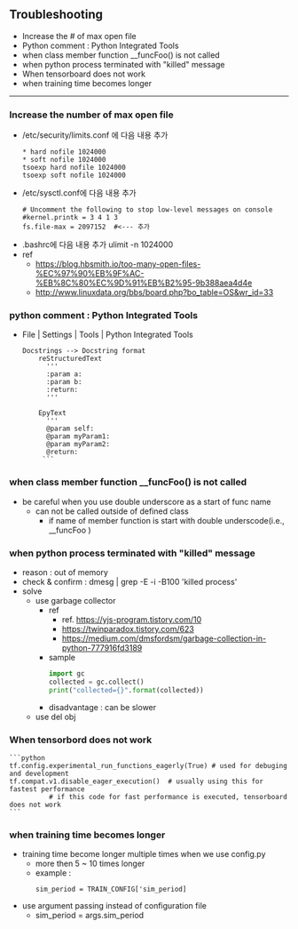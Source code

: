 
## Troubleshooting
* Increase the # of max open file
* Python comment : Python Integrated Tools
* when class member function __funcFoo() is not called
* when python process terminated with "killed" message
* When tensorboard does not work
* when training time becomes longer



<hr>

### Increase the number of max open file
* /etc/security/limits.conf 에 다음 내용 추가
    ```
    * hard nofile 1024000
    * soft nofile 1024000
    tsoexp hard nofile 1024000
    tsoexp soft nofile 1024000
    ```
* /etc/sysctl.conf에 다음 내용 추가
    ```
    # Uncomment the following to stop low-level messages on console
    #kernel.printk = 3 4 1 3
    fs.file-max = 2097152  #<--- 추가 
    ```
* .bashrc에 다음 내용 추가
   ulimit -n 1024000
* ref
  * https://blog.hbsmith.io/too-many-open-files-%EC%97%90%EB%9F%AC-%EB%8C%80%EC%9D%91%EB%B2%95-9b388aea4d4e
  * http://www.linuxdata.org/bbs/board.php?bo_table=OS&wr_id=33

### python comment : Python Integrated Tools
* File | Settings | Tools | Python Integrated Tools
   ```
   Docstrings --> Docstring format
       reStructuredText
         '''
         :param a:
         :param b:
         :return:
         '''
  
       EpyText
         '''
         @param self:
         @param myParam1:
         @param myParam2:
         @return:
        ```
  
### when class member function __funcFoo() is not called
* be careful when you use double underscore as a start of func name  
  * can not be called outside of defined class 
    * if name of member function is start with double underscode(i.e., __funcFoo )

  

### when python process terminated with "killed" message
* reason :  out of memory
* check & confirm :  dmesg | grep -E -i -B100 'killed process' 
* solve
  * use garbage collector
    * ref
      * ref. https://yjs-program.tistory.com/10    
      * https://twinparadox.tistory.com/623  
      * https://medium.com/dmsfordsm/garbage-collection-in-python-777916fd3189
    * sample
       ```python
       import gc
       collected = gc.collect()
       print("collected={}".format(collected))
       ```
    * disadvantage : can be slower
  * use del obj



### When tensorbord does not work

    ```python
    tf.config.experimental_run_functions_eagerly(True) # used for debuging and development
    tf.compat.v1.disable_eager_execution()  # usually using this for fastest performance
              # if this code for fast performance is executed, tensorboard does not work
    ``` 



### when training time becomes longer
* training time become longer multiple times when we use config.py 
  * more then 5 ~ 10 times longer 
  * example :
     ```
     sim_period = TRAIN_CONFIG['sim_period] 
     ```
* use argument passing instead of configuration file
  * sim_period = args.sim_period